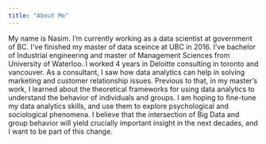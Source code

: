 ```yaml
---
title: "About Me"
---
```

My name is Nasim. I’m currently working as a data scientist at government of BC. I've finished my master of data sceince at UBC in 2016. I’ve bachelor of Industrial engineering and master of Management Sciences from University of Waterloo.
I worked 4 years in Deloitte consulting in toronto and vancouver. As a consultant, I saw how data analytics can help in solving marketing and customer relationship issues. Previous to that, in my master’s work, I learned about the theoretical frameworks for using data analytics to understand the behavior of individuals and groups.
I am hoping to fine-tune my data analytics skills, and use them to explore psychological and sociological phenomena. I believe that the intersection of Big Data and group behavior will yield crucially important insight in the next decades, and I want to be part of this change.
